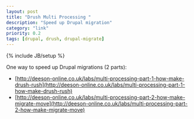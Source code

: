 ```yaml
---
layout: post
title: "Drush Multi Processing "
description: "Speed up Drupal migration"
category: "link"
priority: 0.2
tags: [drupal, drush, drupal-migrate]
---
```

{% include JB/setup %}

One way to speed up Drupal migrations (2 parts):

* [http://deeson-online.co.uk/labs/multi-processing-part-1-how-make-drush-rush](http://deeson-online.co.uk/labs/multi-processing-part-1-how-make-drush-rush)
* [http://deeson-online.co.uk/labs/multi-processing-part-2-how-make-migrate-move](http://deeson-online.co.uk/labs/multi-processing-part-2-how-make-migrate-move)
